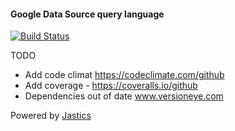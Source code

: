 #### Google Data Source query language
[![Build Status](https://travis-ci.org/jastics/gds-query-language.svg?branch=master)](https://travis-ci.org/jastics/gds-query-language)

TODO
* Add code climat https://codeclimate.com/github
* Add coverage - https://coveralls.io/github
* Dependencies out of date  www.versioneye.com

Powered by [Jastics](www.jastics.com)
